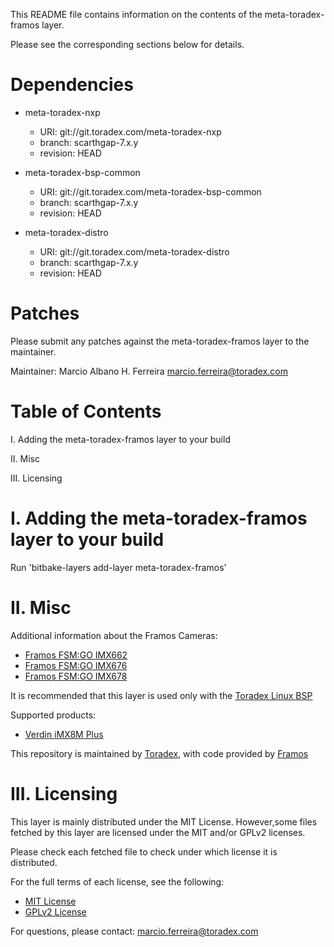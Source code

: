 This README file contains information on the contents of the meta-toradex-framos layer.

Please see the corresponding sections below for details.

Dependencies
============

- meta-toradex-nxp
  - URI: git://git.toradex.com/meta-toradex-nxp
  - branch: scarthgap-7.x.y
  - revision: HEAD

- meta-toradex-bsp-common
  - URI: git://git.toradex.com/meta-toradex-bsp-common
  - branch: scarthgap-7.x.y
  - revision: HEAD

- meta-toradex-distro
  - URI: git://git.toradex.com/meta-toradex-distro
  - branch: scarthgap-7.x.y
  - revision: HEAD


Patches
=======

Please submit any patches against the meta-toradex-framos layer to the maintainer.

Maintainer: Marcio Albano H. Ferreira <marcio.ferreira@toradex.com>

Table of Contents
=================

  I. Adding the meta-toradex-framos layer to your build

 II. Misc

 III. Licensing


I. Adding the meta-toradex-framos layer to your build
=================================================

Run 'bitbake-layers add-layer meta-toradex-framos'

II. Misc
========

Additional information about the Framos Cameras:
- [Framos FSM:GO IMX662](https://www.framos.com/en/products/fsmgo-with-imx662-sensor-27362)
- [Framos FSM:GO IMX676](https://www.framos.com/en/products/fsmgo-with-imx676-sensor-27363)
- [Framos FSM:GO IMX678](https://www.framos.com/en/products/fsmgo-with-imx678-sensor-27364)

It is recommended that this layer is used only with the [Toradex Linux BSP](https://developer.toradex.com/linux-bsp/os-development/build-yocto/build-a-reference-image-with-yocto-projectopenembedded)

Supported products:

- [Verdin iMX8M Plus](https://www.toradex.com/computer-on-modules/verdin-arm-family/nxp-imx-8m-plus)

This repository is maintained by [Toradex](https://www.toradex.com/), with code provided by [Framos](https://www.framos.com)

III. Licensing
==============

This layer is mainly distributed under the MIT License.
However,some files fetched by this layer are licensed under the MIT and/or GPLv2 licenses.

Please check each fetched file to check under which license it is distributed.

For the full terms of each license, see the following:

- [MIT License](LICENSES/LICENSE-MIT)
- [GPLv2 License](LICENSES/LICENSE-GPLv2)

For questions, please contact: <marcio.ferreira@toradex.com>